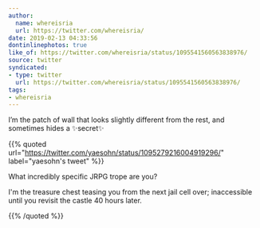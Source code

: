 ```yaml
---
author:
  name: whereisria
  url: https://twitter.com/whereisria/
date: 2019-02-13 04:33:56
dontinlinephotos: true
like_of: https://twitter.com/whereisria/status/1095541560563838976/
source: twitter
syndicated:
- type: twitter
  url: https://twitter.com/whereisria/status/1095541560563838976/
tags:
- whereisria
---
```


I’m the patch of wall that looks slightly different from the rest, and sometimes hides a ✨secret✨ 

{{% quoted url="https://twitter.com/yaesohn/status/1095279216004919296/" label="yaesohn's tweet" %}}

What incredibly specific JRPG trope are you?



I'm the treasure chest teasing you from the next jail cell over; inaccessible until you revisit the castle 40 hours later.

{{% /quoted %}}